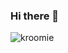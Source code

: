 ### Hi there 👋

![kroomie](https://media.discordapp.net/attachments/1155132099414736977/1251530145039384636/image0.gif?ex=6697c846&is=669676c6&hm=d2eec377413743c42a1d1b20c4eca7ebbba52fe735c487d53c951b812fac81fc&=)
